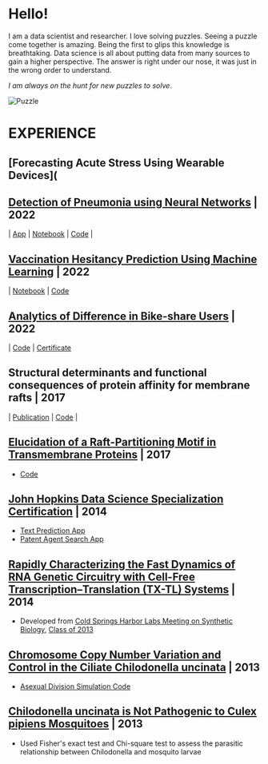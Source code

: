 # Hello!

I am a data scientist and researcher. I love solving puzzles. Seeing a puzzle come together is amazing. Being the first to glips this knowledge is breathtaking. Data science is all about putting data from many sources to gain a higher perspective. The answer is right under our nose, it was just in the wrong order to understand.

*I am always on the hunt for new puzzles to solve*.

![Puzzle](https://media.giphy.com/media/vWU2MbMzQ1eTu/giphy.gif)


# EXPERIENCE

## [Forecasting Acute Stress Using Wearable Devices](

## [Detection of Pneumonia using Neural Networks](https://docs.google.com/presentation/d/1msXThCS1Y01pPy3iPd4PBryomYItgv8FA6D4OMnhfM0/edit?usp=sharing) | **2022**
| [App](https://kjspring-x-ray-pneumonia-prediction-app-app-bmt24r.streamlit.app/) | [Notebook](https://github.com/kjspring/Pneumonia-detection-using-CNN/blob/main/deliverables/notebook.pdf) | [Code](https://github.com/kjspring/Pneumonia-detection-using-CNN) |

## [Vaccination Hesitancy Prediction Using Machine Learning](https://docs.google.com/presentation/d/1t4unzUVCsqnJYtGx6izXjvm-7LawQboYmMtSxp2nzc0/edit?usp=sharing) | **2022**
| [Notebook](https://github.com/kjspring/dsc-phase-3-project-v2-3/blob/main/Notebook.ipynb) | [Code](https://github.com/kjspring/dsc-phase-3-project-v2-3)

## [Analytics of Difference in Bike-share Users](https://rpubs.com/kevinjspring/cyclistic) | **2022**
| [Code](https://github.com/kjspring/Google-Analytics-Capstone-Cyclistic-Case-Study) | [Certificate](https://coursera.org/share/7fa4724233f9167c6ce0d62dea6bebeb)

## Structural determinants and functional consequences of protein affinity for membrane rafts | **2017**
| [Publication](https://www.nature.com/articles/s41467-017-01328-3) | [Code](https://github.com/kjspring/GPMV-detect-and-quantify) |

## [Elucidation of a Raft-Partitioning Motif in Transmembrane Proteins](http://dx.doi.org/10.1016/j.bpj.2014.11.3051) | **2017**
-  [Code](https://github.com/kjspring/GPMV-detect-and-quantify)

## [John Hopkins Data Science Specialization Certification](/assets/img/'Coursera_Certificate_4ZJ8z4nkEe936825.pdf') | **2014**
- [Text Prediction App](https://stochastic.shinyapps.io/PredictionApp)
- [Patent Agent Search App](https://stochastic.shinyapps.io/dataDevProj)

## [Rapidly Characterizing the Fast Dynamics of RNA Genetic Circuitry with Cell-Free Transcription–Translation (TX-TL) Systems](http://pubs.acs.org/doi/abs/10.1021/sb400206c) | **2014**
- Developed from [Cold Springs Harbor Labs Meeting on Synthetic Biology](https://meetings.cshl.edu/courses.aspx?course=c-synbio&year=20), [Class of 2013](https://meetings.cshl.edu/alumni.aspx?course=C-SYNBIO&year=18)

## [Chromosome Copy Number Variation and Control in the Ciliate Chilodonella uncinata](http://journals.plos.org/plosone/article?id=10.1371/journal.pone.0056413) | **2013**
- [Asexual Division Simulation Code](https://github.com/kjspring/Amitosis-Simulation)

## [Chilodonella uncinata is Not Pathogenic to Culex pipiens Mosquitoes](http://onlinelibrary.wiley.com/doi/10.1111/jeu.12028/abstract;jsessionid=6094B956BDEFACFB98A3B24359285DF6.f03t03) | **2013**
- Used Fisher's exact test and Chi-square test to assess the parasitic relationship between Chilodonella and mosquito larvae
